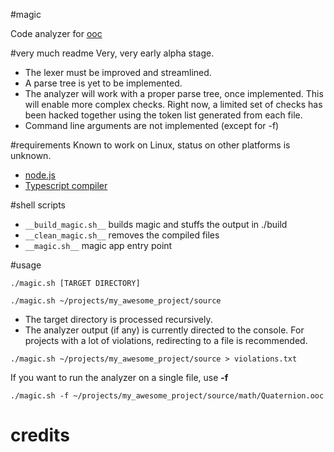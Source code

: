 #magic

Code analyzer for [ooc](http://ooc-lang.org)

#very much readme
Very, very early alpha stage.
* The lexer must be improved and streamlined.
* A parse tree is yet to be implemented.
* The analyzer will work with a proper parse tree, once implemented.
This will enable more complex checks. Right now, a limited set of checks has been hacked together using the
token list generated from each file.
* Command line arguments are not implemented (except for -f)

#requirements
Known to work on Linux, status on other platforms is unknown.
* [node.js](http://nodejs.org/)
* [Typescript compiler](http://www.typescriptlang.org/)

#shell scripts
* ```__build_magic.sh__``` builds magic and stuffs the output in ./build
* ```__clean_magic.sh__``` removes the compiled files
* ```__magic.sh__``` magic app entry point

#usage
```
./magic.sh [TARGET DIRECTORY]
```
```
./magic.sh ~/projects/my_awesome_project/source
```
* The target directory is processed recursively.
* The analyzer output (if any) is currently directed to the console. For projects
with a lot of violations, redirecting to a file is recommended.
```
./magic.sh ~/projects/my_awesome_project/source > violations.txt
```
If you want to run the analyzer on a single file, use __-f__
```
./magic.sh -f ~/projects/my_awesome_project/source/math/Quaternion.ooc
```

# credits

